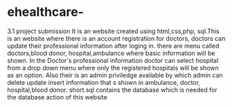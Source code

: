 # ehealthcare-
3.1 project submission
It is an website created using html,css,php, sql.This is an website where there is an account registration for doctors, doctors can update their professional information after loging in. there are menu called doctors,blood donor, hospital,ambulance where basic information will be shown. In the Doctor's professional information doctor can select hospital from a drop down menu where only the registered hospitals will be shown as an option. Also their is an admin priviledge available by which admin can delete update insert information that s shown in ambulance, doctor, hospital,blood donor. short.sql contains the database which is needed for the database action of this website
